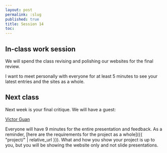 ```yaml
---
layout: post
permalink: :slug
published: true
title: Session 14
toc:
---
```


## In-class work session

We will spend the class revising and polishing our websites for the final review. 

I want to meet personally with everyone for at least 5 minutes to see your latest entries and the sites as a whole.

## Next class

Next week is your final critique. We will have a guest:

[Victor Guan](https://victorguan.com/)

Everyone will have 9 minutes for the entire presentation and feedback. As a reminder, [here are the requirements for the project as a whole]({{ "project/" | relative_url }}). What and how you show your project is up to you, but you will be showing the website only and not slide presentations.

